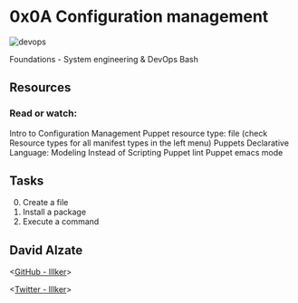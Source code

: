 # 0x0A Configuration management


![devops](https://memegenerator.net/img/instances/82374611/the-matrix-is-configuration-management.jpg)


  Foundations - System engineering & DevOps  Bash

## Resources

### Read or watch:

Intro to Configuration Management
Puppet resource type: file (check Resource types for all manifest types in the left menu)
Puppets Declarative Language: Modeling Instead of Scripting
Puppet lint
Puppet emacs mode


## Tasks

0. Create a file
1. Install a package
2. Execute a command



## David Alzate 

<[GitHub - Illker](https://github.com/illker)>

<[Twitter - Illker](https://twitter.com/illker)>
